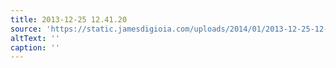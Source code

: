 ```yaml
---
title: 2013-12-25 12.41.20
source: 'https://static.jamesdigioia.com/uploads/2014/01/2013-12-25-12-41-20-scaled.jpg'
altText: ''
caption: ''
---
```


